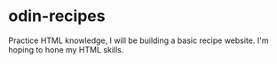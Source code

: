 # odin-recipes

Practice HTML knowledge, I will be building a basic recipe website. I'm hoping to hone my HTML skills.
